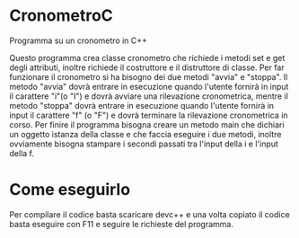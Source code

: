 # CronometroC
Programma su un cronometro in C++

Questo programma crea classe cronometro che richiede i metodi set e get degli attributi, inoltre richiede il costruttore e il distruttore di classe. Per far funzionare il cronometro si ha bisogno dei due metodi "avvia" e "stoppa". Il metodo "avvia" dovrà entrare in esecuzione quando l'utente fornirà in input il carattere "i"(o "I") e dovrà avviare una rilevazione cronometrica, mentre il metodo "stoppa" dovrà entrare in esecuzione quando l'utente fornirà in input il carattere "f" (o "F") e dovrà terminare la rilevazione cronometrica in corso. 
Per finire il programma bisogna creare un metodo main che dichiari un oggetto istanza della classe e che faccia eseguire i due metodi, inoltre ovviamente bisogna stampare i secondi passati tra l'input della i e l'input della f.

# Come eseguirlo

Per compilare il codice basta scaricare devc++ e una volta copiato il codice basta eseguire con F11 e seguire le richieste del programma.

